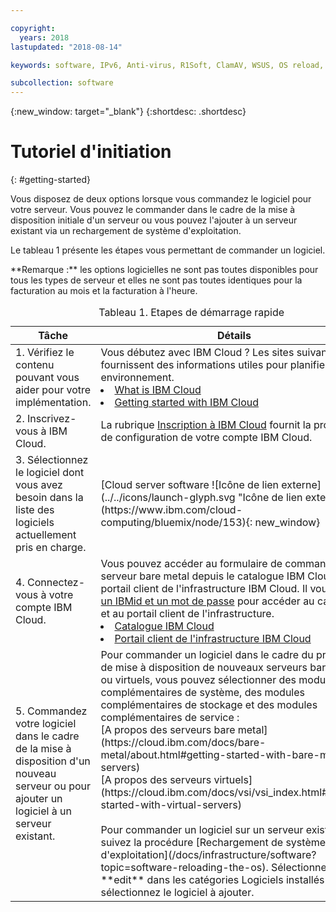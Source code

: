 ```yaml
---

copyright:
  years: 2018
lastupdated: "2018-08-14"

keywords: software, IPv6, Anti-virus, R1Soft, ClamAV, WSUS, OS reload, operating system, Email, Red Hat

subcollection: software
---
```


{:new_window: target="_blank"}
{:shortdesc: .shortdesc}

# Tutoriel d'initiation
{: #getting-started}

Vous disposez de deux options lorsque vous commandez le logiciel pour votre serveur. Vous pouvez le commander dans le cadre de la mise à disposition initiale d'un serveur ou vous pouvez l'ajouter à un serveur existant via un rechargement de système d'exploitation. 

Le tableau 1 présente les étapes vous permettant de commander un logiciel. 
<table>
   <CAPTION>Tableau 1. Etapes de démarrage rapide</CAPTION>
   <THEAD>
   <TR>
   <th>Tâche</th>
   <th>Détails</th>
   </TR>
   </THEAD>
  <TBODY>
   <tr>
   <td>1. Vérifiez le contenu pouvant vous aider pour votre implémentation.</td>
   <td>Vous débutez avec IBM Cloud ? Les sites suivants fournissent des informations utiles pour planifier votre environnement.
   <li><a href="https://ibm.com/cloud-computing/">What is IBM Cloud</a></li>
   <li><a href="https://ibm.com/cloud/get-started">Getting started with IBM Cloud</a></li>
   </td>
   <tr>
   <td>2. Inscrivez-vous à IBM Cloud.</td>
   <td>La rubrique <a href="https://cloud.ibm.com/docs/admin/adminpublic.html#signing-up-for-ibm-cloud">Inscription à IBM Cloud</a> fournit la procédure de configuration de votre compte IBM Cloud.</td>
 <tr>
   <td>3. Sélectionnez le logiciel dont vous avez besoin dans la liste des logiciels actuellement pris en charge. </td>
   <td>[Cloud server software ![Icône de lien externe](../../icons/launch-glyph.svg "Icône de lien externe")](https://www.ibm.com/cloud-computing/bluemix/node/153){: new_window}</td>
   **Remarque :** les options logicielles ne sont pas toutes disponibles pour tous les types de serveur et elles ne sont pas toutes identiques pour la facturation au mois et la facturation à l'heure.
 <tr>
   <td>4. Connectez-vous à votre compte IBM Cloud. </td>
   <td>Vous pouvez accéder au formulaire de commande de serveur bare metal depuis le catalogue IBM Cloud ou le portail client de l'infrastructure IBM Cloud. Il vous faudra <a href="https://cloud.ibm.com/docs/customer-portal/getting-started.html#getting-started">un IBMid et un mot de passe</a> pour accéder au catalogue et au portail client de l'infrastructure. <li><a href="https://cloud.ibm.com/catalog/">Catalogue IBM Cloud</a></li>
   <li><a href="https://control.softlayer.com">Portail client de l'infrastructure IBM Cloud</a></li>  
   </td>
   <tr>   
   <td>5. Commandez votre logiciel dans le cadre de la mise à disposition d'un nouveau serveur ou pour ajouter un logiciel à un serveur existant. </td>
   <td>Pour commander un logiciel dans le cadre du processus de mise à disposition de nouveaux serveurs bare metal ou virtuels, vous pouvez sélectionner des modules complémentaires de système, des modules complémentaires de stockage et des modules complémentaires de service : <br>
   [A propos des serveurs bare metal](https://cloud.ibm.com/docs/bare-metal/about.html#getting-started-with-bare-metal-servers)<br>
   [A propos des serveurs virtuels](https://cloud.ibm.com/docs/vsi/vsi_index.html#getting-started-with-virtual-servers) <br><br>
   Pour commander un logiciel sur un serveur existant, suivez la procédure [Rechargement de système d'exploitation](/docs/infrastructure/software?topic=software-reloading-the-os). Sélectionnez **edit** dans les catégories Logiciels installés et sélectionnez le logiciel à ajouter. <br>
  </TBODY>
</table>
